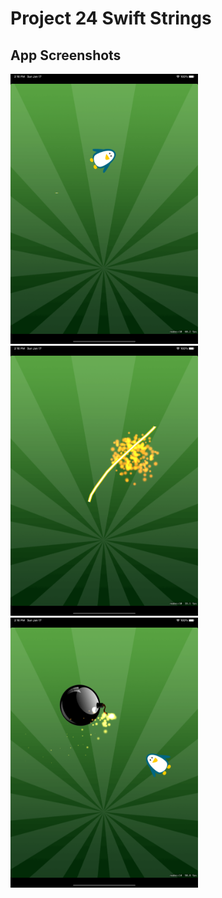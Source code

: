 # Project 24 Swift Strings

## App Screenshots
<img src= "/Project23/screenshots/1.png" width = "300">&emsp;
<img src= "/Project23/screenshots/2.png" width = "300">&emsp;
<img src= "/Project23/screenshots/3.png" width = "300">




